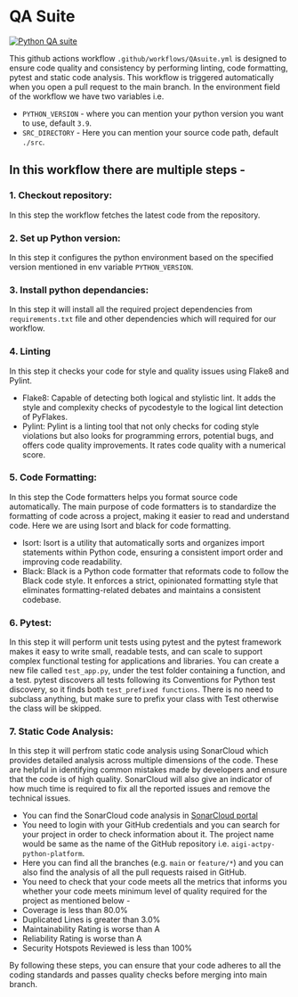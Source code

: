 # QA Suite

[![Python QA suite](https://github.com/archinsurance/aigi-actpy-python-platform/actions/workflows/QAsuite.yml/badge.svg?branch=main)](https://github.com/archinsurance/aigi-actpy-python-platform/actions/workflows/QAsuite.yml)

This github actions workflow `.github/workflows/QAsuite.yml` is designed to ensure code quality and consistency by performing linting, code formatting, pytest and static code analysis. This workflow is triggered automatically when you open a pull request to the main branch.
In the environment field of the workflow we have two variables i.e. 

- `PYTHON_VERSION` - where you can mention your python version you want to use, default `3.9`.
- `SRC_DIRECTORY` - Here you can mention your source code path, default `./src`.

## In this workflow there are multiple steps -
### 1. Checkout repository:
   
   In this step the workflow fetches the latest code from the repository.
   
### 2. Set up Python version:
   
   In this step it configures the python environment based on the specified version mentioned in env variable `PYTHON_VERSION`.
   
### 3. Install python dependancies:
   
   In this step it will install all the required project dependencies from `requirements.txt` file and other dependencies which will required for our workflow.

### 4. Linting
   
   In this step it checks your code for style and quality issues using Flake8 and Pylint.

-   Flake8: Capable of detecting both logical and stylistic lint. It adds the style and complexity checks of pycodestyle to the logical lint detection of PyFlakes.
-   Pylint: Pylint is a linting tool that not only checks for coding style violations but also looks for programming errors, potential bugs, and offers code quality improvements. It rates code quality with a numerical score.

### 5. Code Formatting:
    
   In this step the Code formatters helps you format source code automatically. The main purpose of code formatters is to standardize the formatting of code across a project, making it easier to read and understand code. Here we are using Isort and black for code formatting.

-   Isort: Isort is a utility that automatically sorts and organizes import statements within Python code, ensuring a consistent import order and improving code readability.
-   Black: Black is a Python code formatter that reformats code to follow the Black code style. It enforces a strict, opinionated formatting style that eliminates formatting-related debates and maintains a consistent codebase.
   
   
### 6. Pytest:
   In this step it will perform unit tests using pytest and the pytest framework makes it easy to write small, readable tests, and can scale to support complex functional testing for applications and libraries.
   You can create a new file called `test_app.py`, under the test folder containing a function, and a test. pytest discovers all tests following its Conventions for Python test discovery, so it finds both `test_prefixed functions`. There is no need to subclass anything, but make sure to prefix your class with Test otherwise the class will be skipped. 

   
### 7. Static Code Analysis:
   In this step it will perfrom static code analysis using SonarCloud which provides detailed analysis across multiple dimensions of the code. These are helpful in identifying common mistakes made by developers and ensure that the code is of high quality. SonarCloud will also give an indicator of how much time is required to fix all the reported issues and remove the technical issues.

-   You can find the SonarCloud code analysis in [SonarCloud portal](https://sonarcloud.io/organizations/archinsurance/projects)
-   You need to login with your GitHub credentials and you can search for your project in order to check information about it. The project name would be same as the name of the GitHub repository i.e. `aigi-actpy-python-platform`.
-   Here you can find all the branches (e.g. `main` or `feature/*`) and you can also find the analysis of all the pull requests raised in GitHub.
-   You need to check that your code meets all the metrics that informs you whether your code meets minimum level of quality required for the project as mentioned below -
  - Coverage is less than 80.0%
  - Duplicated Lines is greater than 3.0%
  -	Maintainability Rating is worse than A
  -	Reliability Rating is worse than A
  -	Security Hotspots Reviewed is less than 100%

By following these steps, you can ensure that your code adheres to all the coding standards and passes quality checks before merging into main branch.

   


